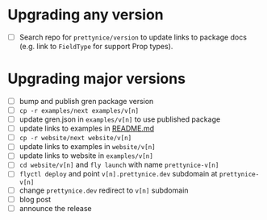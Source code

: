 # Upgrading any version

* [ ] Search repo for `prettynice/version` to update links to package docs (e.g. link to `FieldType` for support Prop types).

# Upgrading major versions

* [ ] bump and publish gren package version
* [ ] `cp -r examples/next examples/v[n]`
* [ ] update gren.json in `examples/v[n]` to use published package
* [ ] update links to examples in [README.md](/README.md)
* [ ] `cp -r website/next website/v[n]`
* [ ] update links to examples in `website/v[n]`
* [ ] update links to website in `examples/v[n]`
* [ ] `cd website/v[n]` and `fly launch` with name `prettynice-v[n]`
* [ ] `flyctl deploy` and point `v[n].prettynice.dev` subdomain at `prettynice-v[n]`
* [ ] change `prettynice.dev` redirect to `v[n]` subdomain
* [ ] blog post
* [ ] announce the release
